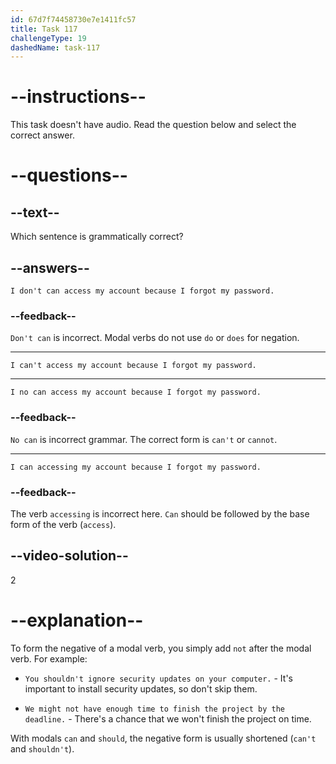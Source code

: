 ```yaml
---
id: 67d7f74458730e7e1411fc57
title: Task 117
challengeType: 19
dashedName: task-117
---
```


# --instructions--

This task doesn't have audio. Read the question below and select the correct answer.

# --questions--

## --text--

Which sentence is grammatically correct?

## --answers--

`I don't can access my account because I forgot my password.`

### --feedback--

`Don't can` is incorrect. Modal verbs do not use `do` or `does` for negation.

---

`I can't access my account because I forgot my password.`

---

`I no can access my account because I forgot my password.`

### --feedback--

`No can` is incorrect grammar. The correct form is `can't` or `cannot`.

---

`I can accessing my account because I forgot my password.`

### --feedback--

The verb `accessing` is incorrect here. `Can` should be followed by the base form of the verb (`access`).  

## --video-solution--

2

# --explanation--

To form the negative of a modal verb, you simply add `not` after the modal verb. For example:

- `You shouldn't ignore security updates on your computer.` - It's important to install security updates, so don't skip them.

- `We might not have enough time to finish the project by the deadline.` - There's a chance that we won't finish the project on time.

With modals `can` and `should`, the negative form is usually shortened (`can't` and `shouldn't`).
